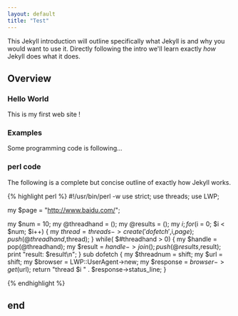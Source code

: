 ```yaml
---
layout: default
title: "Test"
---
```


This Jekyll introduction will outline specifically  what Jekyll is and why you would want to use it.
Directly following the intro we'll learn exactly _how_ Jekyll does what it does.

## Overview 

### Hello World

This is my first web site !

### Examples

Some programming code is following...



### perl code

The following is a complete but concise outline of exactly how Jekyll works.


{% highlight perl %}
#!/usr/bin/perl -w
use strict;
use threads;
use LWP;

my $page = "http://www.baidu.com/";

my $num = 10;
my @threadhand = ();
my @results = ();
my $i;
for ($i = 0; $i < $num; $i++) {
  my $thread = threads->create('dofetch',$i,$page);
  push(@threadhand,$thread);
}
while( $#threadhand > 0) {
  my $handle = pop(@threadhand);
  my $result = $handle->join();
  push(@results,$result);
  print "result: $result\n";
}
sub dofetch {
  my $threadnum = shift;
  my $url = shift;
  my $browser = LWP::UserAgent->new;
  my $response = $browser->get($url);
  return "thread $i " . $response->status_line;
}

{% endhighlight %}




## end